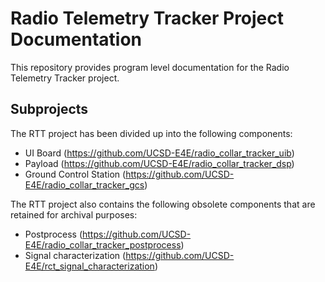 # Radio Telemetry Tracker Project Documentation
This repository provides program level documentation for the Radio Telemetry 
Tracker project.

## Subprojects
The RTT project has been divided up into the following components:
- UI Board (https://github.com/UCSD-E4E/radio_collar_tracker_uib)
- Payload (https://github.com/UCSD-E4E/radio_collar_tracker_dsp)
- Ground Control Station (https://github.com/UCSD-E4E/radio_collar_tracker_gcs)

The RTT project also contains the following obsolete components that are 
retained for archival purposes:
- Postprocess (https://github.com/UCSD-E4E/radio_collar_tracker_postprocess)
- Signal characterization (https://github.com/UCSD-E4E/rct_signal_characterization)

